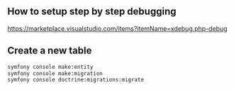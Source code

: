 ## How to setup step by step debugging

https://marketplace.visualstudio.com/items?itemName=xdebug.php-debug

## Create a new table

```Bash
symfony console make:entity
symfony console make:migration
symfony console doctrine:migrations:migrate
```